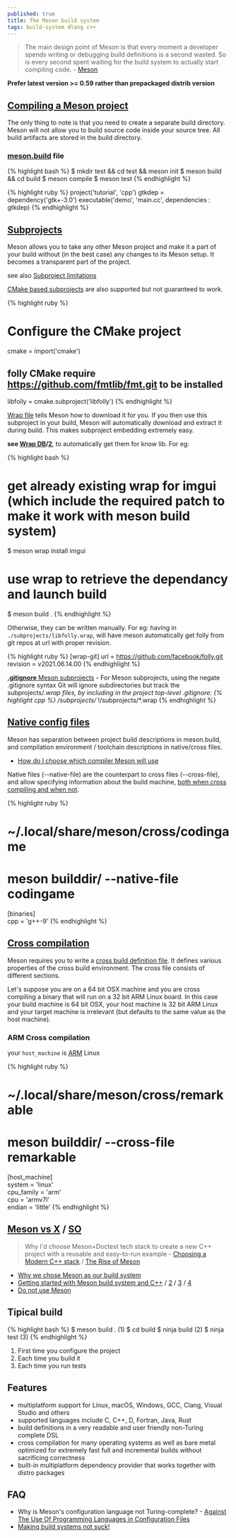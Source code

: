```yaml
---
published: true
title: The Meson build system
tags: build-system dlang c++
---
```

> The main design point of Meson is that every moment a developer spends writing or debugging build definitions is a second wasted. So is every second spent waiting for the build system to actually start compiling code. - [Meson](https://mesonbuild.com/index.html)

**Prefer latest version >= 0.59 rather than prepackaged distrib version**

## [Compiling a Meson project](https://mesonbuild.com/Quick-guide.html#compiling-a-meson-project)

The only thing to note is that you need to create a separate build directory. Meson will not allow you to build source code inside your source tree. All build artifacts are stored in the build directory.

### [meson.build](https://mesonbuild.com/Tutorial.html) file
{% highlight bash %}
$ mkdir test && cd test && meson init
$ meson build && cd build
$ meson compile
$ meson test
{% endhighlight %}

{% highlight ruby %}
project('tutorial', 'cpp')
gtkdep = dependency('gtk+-3.0')
executable('demo', 'main.cc', dependencies : gtkdep)
{% endhighlight %}

## [Subprojects](https://mesonbuild.com/Subprojects.html)

Meson allows you to take any other Meson project and make it a part of your build without (in the best case) any changes to its Meson setup. It becomes a transparent part of the project. 

see also [Subproject limitations](https://github.com/mesonbuild/meson/issues/422)

[CMake based subprojects](https://mesonbuild.com/CMake-module.html#cmake-subprojects) are also supported but not guaranteed to work.

{% highlight ruby %}
# Configure the CMake project
cmake = import('cmake')

## folly CMake require https://github.com/fmtlib/fmt.git to be installed
libfolly = cmake.subproject('libfolly')
{% endhighlight %}

[Wrap file](https://mesonbuild.com/Wrap-dependency-system-manual.html) tells Meson how to download it for you. If you then use this subproject in your build, Meson will automatically download and extract it during build. This makes subproject embedding extremely easy.



**see [Wrap DB](https://wrapdb.mesonbuild.com/)/[2](https://github.com/mesonbuild/wrapdb/tree/master)**, to automatically get them for know lib.
For eg:

{% highlight bash %}
# get already existing wrap for imgui (which include the required patch to make it work with meson build system)
$ meson wrap install imgui

# use wrap to retrieve the dependancy and launch build
$ meson build .
{% endhighlight %}

Otherwise, they can be written manually.
For eg: having in `./subprojects/libfolly.wrap`, will have meson automatically get folly from git repos at url with proper revision.

{% highlight ruby %}
[wrap-git]
url = https://github.com/facebook/folly.git
revision = v2021.06.14.00
{% endhighlight %}

[**.gitignore** Meson subprojects](https://www.scivision.dev/git-ignore-meson-subproject/) - For Meson subprojects, using the negate .gitignore syntax Git will ignore subdirectories but track the subprojects/*.wrap files, by including in the project top-level .gitignore:
{% highlight cpp %}
/subprojects/*
!/subprojects/*.wrap
{% endhighlight %}


## [Native config files](https://mesonbuild.com/Release-notes-for-0-49-0.html#native-config-files)
Meson has separation between project build descriptions in meson.build, and compilation environment / toolchain descriptions in native/cross files.
- [How do I choose which compiler Meson will use](https://github.com/mesonbuild/meson/issues/1752)

Native files (--native-file) are the counterpart to cross files (--cross-file), and allow specifying information about the build machine, [both when cross compiling and when not](https://mesonbuild.com/Machine-files.html).

{% highlight ruby %}
# ~/.local/share/meson/cross/codingame
# meson builddir/ --native-file codingame
[binaries]               
cpp = 'g++-9'
{% endhighlight %}

## [Cross compilation](https://mesonbuild.com/Cross-compilation.html)
Meson requires you to write a [cross build definition file](https://mesonbuild.com/Cross-compilation.html#cross-file-locations). It defines various properties of the cross build environment. The cross file consists of different sections.

Let's suppose you are on a 64 bit OSX machine and you are cross compiling a binary that will run on a 32 bit ARM Linux board. In this case your build machine is 64 bit OSX, your host machine is 32 bit ARM Linux and your target machine is irrelevant (but defaults to the same value as the host machine).

### ARM Cross compilation
your `host_machine` is [ARM](https://mesonbuild.com/Reference-tables.html#cpu-families) Linux

{% highlight ruby %}
# ~/.local/share/meson/cross/remarkable
# meson builddir/ --cross-file remarkable
[host_machine]               
system = 'linux'             
cpu_family = 'arm'           
cpu = 'armv7l'            
endian = 'little'
{% endhighlight %}


## [Meson vs X](https://en.wikipedia.org/wiki/Meson_(software)#Language) / [SO](https://stackoverflow.com/questions/5837764/autotools-vs-cmake-for-both-windows-and-linux-compilation/24953691#24953691)

> Why I'd choose Meson+Doctest tech stack to create a new C++ project with a reusable and easy-to-run example - [Choosing a Modern C++ stack](https://carlosvin.github.io/posts/choosing-modern-cpp-stack/en/) / [The Rise of Meson](https://news.ycombinator.com/item?id=28372545)

- [Why we chose Meson as our build system](https://rizin.re/posts/why-meson/)
- [Getting started with Meson build system and C++](https://medium.com/@germandiagogomez/getting-started-with-meson-build-system-and-c-83270f444bee) / [2](https://medium.com/@germandiagogomez/getting-started-with-meson-in-c-part-2-58150354ff17) / [3](https://medium.com/@germandiagogomez/getting-started-with-meson-in-c-part-3-70b9bc419957) / [4](https://medium.com/@germandiagogomez/getting-started-with-meson-part-4-8bceec6149e1)
- [Do not use Meson](https://www.rojtberg.net/1481/do-not-use-meson/)

## Tipical build
{% highlight bash %}
$ meson build .  (1)
$ cd build
$ ninja build    (2)
$ ninja test     (3)
{% endhighlight %}

1. First time you configure the project
2. Each time you build it
3. Each time you run tests

## Features
- multiplatform support for Linux, macOS, Windows, GCC, Clang, Visual Studio and others
- supported languages include C, C++, D, Fortran, Java, Rust
- build definitions in a very readable and user friendly non-Turing complete DSL
- cross compilation for many operating systems as well as bare metal
optimized for extremely fast full and incremental builds without sacrificing correctness
- built-in multiplatform dependency provider that works together with distro packages

## FAQ
- Why is Meson's configuration language not Turing-complete? - [Against The Use Of Programming Languages in Configuration Files](https://taint.org/2011/02/18/001527a.html)
- [Making build systems not suck!](https://lca2015.linux.org.au/slides/140/meson-lca2015.pdf)
